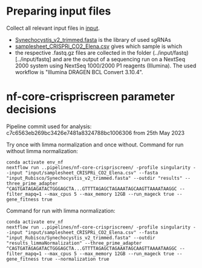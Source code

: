 # Preparing input files

Collect all relevant input files in [input](../input).

* [Synechocystis_v2_trimmed.fasta](../input/Synechocystis_v2_trimmed.fasta) is the library of used sgRNAs
* [samplesheet_CRISPRi_CO2_Elena.csv](../input/samplesheet_CRISPRi_CO2_Elena.csv) gives which sample is which
* the respective .fastq.gz files are collected in the folder (../input/fastq)[../input/fastq] and are the output of a sequencing run on a NextSeq 2000 system using NextSeq 1000/2000 P1 reagents (Illumina). The used workflow is "Illumina DRAGEN BCL Convert 3.10.4".

# nf-core-crispriscreen parameter decisions

Pipeline commit used for analysis: c7c6563eb269bc3426e7481a8324788bc1006306 from 25th May 2023

Try once with limma normalization and once without. Command for run without limma normalization: 

```
conda activate env_nf
nextflow run ..pipelines/nf-core-crispriscreen/ -profile singularity --input "input/samplesheet_CRISPRi_CO2_Elena.csv" --fasta "input_Rubisco/Synechocystis_v2_trimmed.fasta" --outdir "results" --three_prime_adapter ^CAGTGATAGAGATACTGGGAGCTA...GTTTTAGAGCTAGAAATAGCAAGTTAAAATAAGGC --filter_mapq=1 --max_cpus 5 --max_memory 12GB --run_mageck true --gene_fitness true
```

Command for run with limma normalization:

```
conda activate env_nf
nextflow run ..pipelines/nf-core-crispriscreen/ -profile singularity --input "input/samplesheet_CRISPRi_CO2_Elena.csv" --fasta "input_Rubisco/Synechocystis_v2_trimmed.fasta" --outdir "results_limmaNormalization" --three_prime_adapter ^CAGTGATAGAGATACTGGGAGCTA...GTTTTAGAGCTAGAAATAGCAAGTTAAAATAAGGC --filter_mapq=1 --max_cpus 5 --max_memory 12GB --run_mageck true --gene_fitness true --normalization true
```
